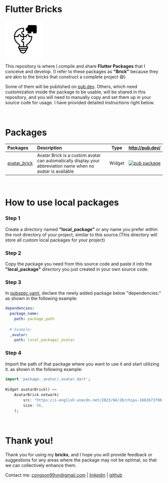 # Flutter Bricks

<a href="https://github.com/congson99/bricks"><img src="https://github.com/congson99/bricks/blob/master/assets/logo.png?raw=true" alt="Icon" width="120"></a>

This repository is where I compile and share **Flutter Packages** that I conceive and develop. (I
refer to these packages as **"Brick"** because they are akin to the bricks that construct a complete
project :smile:)

Some of them will be published on [pub.dev](http://pub.dev/). Others, which need customization inside the package to be usable, will be shared in this repository, and you will need to manually copy and
set them up in your source code for usage. I have provided detailed instructions right below.

<br />

# Packages

| Packages                                                     | Description                                                                                                  | Type |                                             http://pub.dev/                                              | 
|:----------------------------------------------------------|:-------------------------------------------------------------------------------------------------------------|:----:|:---------------------------------------------------------------------------------------------------------:|
| [avatar_brick](https://github.com/congson99/avatar_brick) | Avatar Brick is a custom avatar can automatically display your abbreviation name when no avatar is available |Widget| [![pub package](https://img.shields.io/badge/pub.dev-v0.1.5-blue)](https://pub.dev/packages/avatar_brick) |
<br />

# How to use local packages

### Step 1 
Create a directory named **"local_package"** or any name you prefer within the root directory of your project, similar to this source.(This directory will store all custom local packages for your project)

### Step 2
Copy the package you need from this source code and paste it into the **"local_package"** directory you just created in your own source code.

### Step 3
In [pubspec.yaml](./pubspec.yaml), declare the newly added package below "dependencies:" as shown in the following example:

```yaml
dependencies:
  package_name:
    path: package_path
    
  # Example:
  _avatar:
    path: local_package/_avatar
```

### Step 4
Import the path of that package where you want to use it and start utilizing it. as shown in the following example:

```dart
import 'package:_avatar/_avatar.dart';

Widget avatarBrick() =>
    AvatarBrick.network(
        src: "https://i-english.vnecdn.net/2023/04/28/chipu-1682673790-1682673805-6534-1682673939.png",
        size: 56,
    );
```

<br />

# Thank you!

Thank you for using my **bricks**, and I hope you will provide feedback or suggestions for any areas where the package may not be optimal, so that we can collectively enhance them.

Contact me: [congson99vn@gmail.com](mailto:congson99vn@gmail.com) | [linkedin](https://www.linkedin.com/in/congson/) | [github](https://github.com/congson99)
